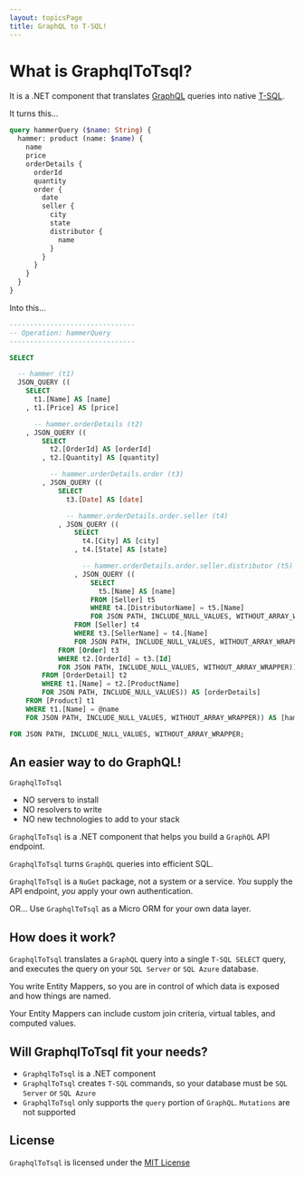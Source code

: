 ```yaml
---
layout: topicsPage
title: GraphQL to T-SQL!
---
```


<div markdown="1">

# What is GraphqlToTsql?

It is a .NET component that translates [GraphQL](https://graphql.org/)
queries into native [T-SQL](https://en.wikipedia.org/wiki/Transact-SQL).

It turns this...

```graphql
query hammerQuery ($name: String) {
  hammer: product (name: $name) {
    name
    price
    orderDetails {
      orderId
      quantity
      order {
        date
        seller {
          city
          state
          distributor { 
            name
          }
        }
      }
    }
  }
}
```

Into this...

```sql
-------------------------------
-- Operation: hammerQuery
-------------------------------

SELECT

  -- hammer (t1)
  JSON_QUERY ((
    SELECT
      t1.[Name] AS [name]
    , t1.[Price] AS [price]

      -- hammer.orderDetails (t2)
    , JSON_QUERY ((
        SELECT
          t2.[OrderId] AS [orderId]
        , t2.[Quantity] AS [quantity]

          -- hammer.orderDetails.order (t3)
        , JSON_QUERY ((
            SELECT
              t3.[Date] AS [date]

              -- hammer.orderDetails.order.seller (t4)
            , JSON_QUERY ((
                SELECT
                  t4.[City] AS [city]
                , t4.[State] AS [state]

                  -- hammer.orderDetails.order.seller.distributor (t5)
                , JSON_QUERY ((
                    SELECT
                      t5.[Name] AS [name]
                    FROM [Seller] t5
                    WHERE t4.[DistributorName] = t5.[Name]
                    FOR JSON PATH, INCLUDE_NULL_VALUES, WITHOUT_ARRAY_WRAPPER)) AS [distributor]
                FROM [Seller] t4
                WHERE t3.[SellerName] = t4.[Name]
                FOR JSON PATH, INCLUDE_NULL_VALUES, WITHOUT_ARRAY_WRAPPER)) AS [seller]
            FROM [Order] t3
            WHERE t2.[OrderId] = t3.[Id]
            FOR JSON PATH, INCLUDE_NULL_VALUES, WITHOUT_ARRAY_WRAPPER)) AS [order]
        FROM [OrderDetail] t2
        WHERE t1.[Name] = t2.[ProductName]
        FOR JSON PATH, INCLUDE_NULL_VALUES)) AS [orderDetails]
    FROM [Product] t1
    WHERE t1.[Name] = @name
    FOR JSON PATH, INCLUDE_NULL_VALUES, WITHOUT_ARRAY_WRAPPER)) AS [hammer]

FOR JSON PATH, INCLUDE_NULL_VALUES, WITHOUT_ARRAY_WRAPPER;
```









## An easier way to do GraphQL!

`GraphqlToTsql` 


* NO servers to install
* NO resolvers to write
* NO new technologies to add to your stack

`GraphqlToTsql` is a .NET component that helps you build a `GraphQL` API endpoint.

`GraphqlToTsql` turns `GraphQL` queries into efficient SQL.

`GraphqlToTsql` is a `NuGet` package, not a system or a service. *You* supply
the API endpoint, *you* apply your own authentication.

OR... Use `GraphqlToTsql` as a Micro ORM for your own data layer.

## How does it work?

`GraphqlToTsql` translates a `GraphQL` query into a single
`T-SQL SELECT` query, and executes the query on your `SQL Server` or
`SQL Azure` database.

You write Entity Mappers, so you are in control of which data is
exposed and how things are named.

Your Entity Mappers can include custom join criteria, virtual tables,
and computed values.

## Will GraphqlToTsql fit your needs?

* `GraphqlToTsql` is a .NET component
* `GraphqlToTsql` creates `T-SQL` commands, so your database must be `SQL Server` or `SQL Azure`
* `GraphqlToTsql` only supports the `query` portion of `GraphQL`. `Mutations` are not
supported

## License

`GraphqlToTsql` is licensed under the [MIT License](https://opensource.org/licenses/MIT)




</div>
